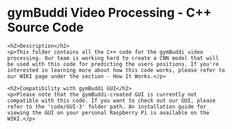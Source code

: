 <!DOCTYPE html>
<html>

<head>
	<title>gymBuddi Video Processing - C++ Source Code</title>
</head>

<body>
	<h1>gymBuddi Video Processing - C++ Source Code</h1>

	<h2>Description</h2>
	<p>This folder contains all the C++ code for the gymBuddi video processing. Our team is working hard to create a CNN model that will be used with this code for predicting the users positions. If you're interested in learning more about how this code works, please refer to our WIKI page under the section - How It Works.</p>

	<h2>Compatibility with gymBuddi GUI</h2>
	<p>Please note that the gymBuddi-created GUI is currently not compatible with this code. If you want to check out our GUI, please refer to the 'code/GUI-3' folder path. An installation guide for viewing the GUI on your personal Raspberry Pi is available on the WIKI.</p>

</body>

</html>
